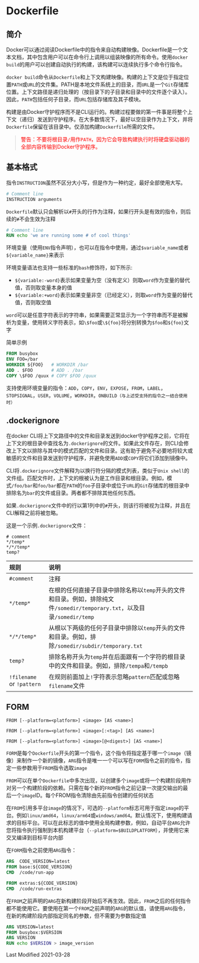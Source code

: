 # Dockerfile

## 简介

Docker可以通过阅读Dockerfile中的指令来自动构建映像。Dockerfile是一个文本文档，其中包含用户可以在命令行上调用以组装映像的所有命令。使用`docker build`的用户可以创建自动执行的构建，该构建可以连续执行多个命令行指令。

`docker build`命令从`Dockerfile`和上下文构建映像。构建的上下文是位于指定位置`PATH`或`URL`的文件集。PATH是本地文件系统上的目录，而`URL`是一个`Git`存储库位置。上下文路径是递归处理的（按目录下的子目录和目录中的文件逐个读入）。因此，`PATH`包括任何子目录，而`URL`包括存储库及其子模块。

构建是由Docker守护程序而不是CLI运行的。构建过程要做的第一件事是将整个上下文（递归）发送到守护程序。在大多数情况下，最好以空目录作为上下文，并将`Dockerfile`保留在该目录中。仅添加构建`Dockerfile`所需的文件。

> <span style="color: red">警告：不要将根目录`/`用作`PATH`，因为它会导致构建执行时将硬盘驱动器的全部内容传输到Docker守护程序。</span>

## 基本格式

指令`INSTRUCTION`虽然不区分大小写，但是作为一种约定，最好全部使用大写。

```Dockerfile
# Comment line
INSTRUCTION arguments
```

`Dockerfile`默认只会解析以`#`开头的行作为注释，如果行开头是有效的指令，则后续的`#`不会生效为注释

```Dockerfile
# Comment line
RUN echo 'we are running some # of cool things'
```

环境变量（使用`ENV`指令声明），也可以在指令中使用，通过`$variable_name`或者`${variable_name}`来表示

环境变量语法也支持一些标准的`bash`修饰符，如下所示:

- `${variable:-word}`表示如果变量为空（没有定义）则取`word`作为变量的替代值，否则取变量本身的值
- `${variable:+word}`表示如果变量非空（已经定义），则取`word`作为变量的替代值，否则取空值

`word`可以是任意字符表示的字符串，如果需要正常显示为一个字符串而不是被解析为变量，使用转义字符表示，如`\$foo`或`\${foo}`将分别转换为`$foo`和`${foo}`文字

简单示例

```Dockerfile
FROM busybox
ENV FOO=/bar
WORKDIR ${FOO}   # WORKDIR /bar
ADD . $FOO       # ADD . /bar
COPY \$FOO /quux # COPY $FOO /quux
```

支持使用环境变量的指令：`ADD`，`COPY`，`ENV`，`EXPOSE`，`FROM`，`LABEL`，`STOPSIGNAL`，`USER`，`VOLUME`，`WORKDIR`，`ONBUILD（与上述受支持的指令之一结合使用时）`


## .dockerignore

在docker CLI将上下文路径中的文件和目录发送到docker守护程序之前，它将在上下文的根目录中查找名为`.dockerignore`的文件。如果此文件存在，则CLI会修改上下文以排除与其中的模式匹配的文件和目录。这有助于避免不必要地将较大或敏感的文件和目录发送到守护程序，并避免使用`ADD`或`COPY`将它们添加到镜像中。

CLI将`.dockerignore`文件解释为以换行符分隔的模式列表，类似于`Unix shell`的文件组。匹配文件时，上下文的根被认为是工作目录和根目录。例如，模式`/foo/bar`和`foo/bar`都在`PATH`的`foo`子目录中或位于`URL`的`Git`存储库的根目录中排除名为`bar`的文件或目录。两者都不排除其他任何东西。

如果`.dockerignore`文件中的行以第1列中的`#`开头，则该行将被视为注释，并且在CLI解释之前将被忽略。

这是一个示例`.dockerignore`文件：

```
# comment
*/temp*
*/*/temp*
temp?
```

规则 | 说明
:--- | :---
`#comment`            | 注释
`*/temp*`             | 在根的任何直接子目录中排除名称以`temp`开头的文件和目录。例如，排除纯文件`/somedir/temporary.txt`，以及目录`/somedir/temp`
`*/*/temp*`           | 从根以下两级的任何子目录中排除以`temp`开头的文件和目录。例如，排除`/somedir/subdir/temporary.txt`
`temp?`               | 排除名称开头为`temp`并在后面跟有一个字符的根目录中的文件和目录。例如，排除`/tempa`和`/tempb`
`!filename` or `!pattern` | 在规则前面加上`!`字符表示忽略`pattern`匹配或忽略`filename`文件

## FORM

```Dcokerfile
FROM [--platform=<platform>] <image> [AS <name>]
```
```Dcokerfile
FROM [--platform=<platform>] <image>[:<tag>] [AS <name>]
```
```Dcokerfile
FROM [--platform=<platform>] <image>[@<digest>] [AS <name>]
```

`FORM`是每个`Dockerfile`开头的第一个指令，这个指令将指定基于哪一个`image`（镜像）来制作一个新的镜像，`ARG`指令是唯一一个可以写在`FORM`指令之前的指令，指定一些参数用于`FROM`指令选取`image`

`FROM`可以在单个`Dockerfile`中多次出现，以创建多个`image`或将一个构建阶段用作对另一个构建阶段的依赖。只需在每个新的`FROM`指令之前记录一次提交输出的最后一个`image`ID。每个FROM指令清除由先前指令创建的任何状态

在`FROM`引用多平台`image`的情况下，可选的`--platform`标志可用于指定`image`的平台。例如`linux/amd64`，`linux/arm64`或`windows/amd64`。默认情况下，使用构建请求的目标平台。可以在此标志的值中使用全局构建参数，例如，自动平台`ARG`允许您将指令执行强制到本机构建平台（`--platform=$BUILDPLATFORM`），并使用它来交叉编译到目标平台内部

在`FORM`指令之前使用`ARG`指令：

```Dockerfile
ARG  CODE_VERSION=latest
FROM base:${CODE_VERSION}
CMD  /code/run-app

FROM extras:${CODE_VERSION}
CMD  /code/run-extras
```

在`FROM`之前声明的`ARG`在新构建阶段开始后不再生效。因此，`FROM`之后的任何指令都不能使用它。要使用在第一个`FROM`之前声明的`ARG`的默认值，请使用`ARG`指令，在新的构建阶段内部指定同名的参数，但不需要为参数指定值

```Dockerfile
ARG VERSION=latest
FROM busybox:$VERSION
ARG VERSION
RUN echo $VERSION > image_version
```

Last Modified 2021-03-28
